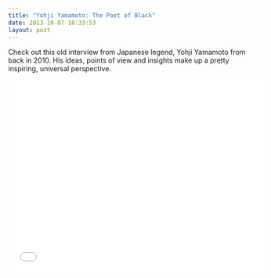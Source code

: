 ```yaml
---
title: "Yohji Yamamoto: The Poet of Black"
date: 2013-10-07 18:33:53
layout: post
---
```


<p>Check out this old interview from Japanese legend, Yohji Yamamoto from back in 2010. His ideas, points of view and insights make up a pretty inspiring, universal perspective.   </p>
<p><iframe frameborder="0" height="393" src="//player.vimeo.com/video/21010887" width="524"></iframe></p>
